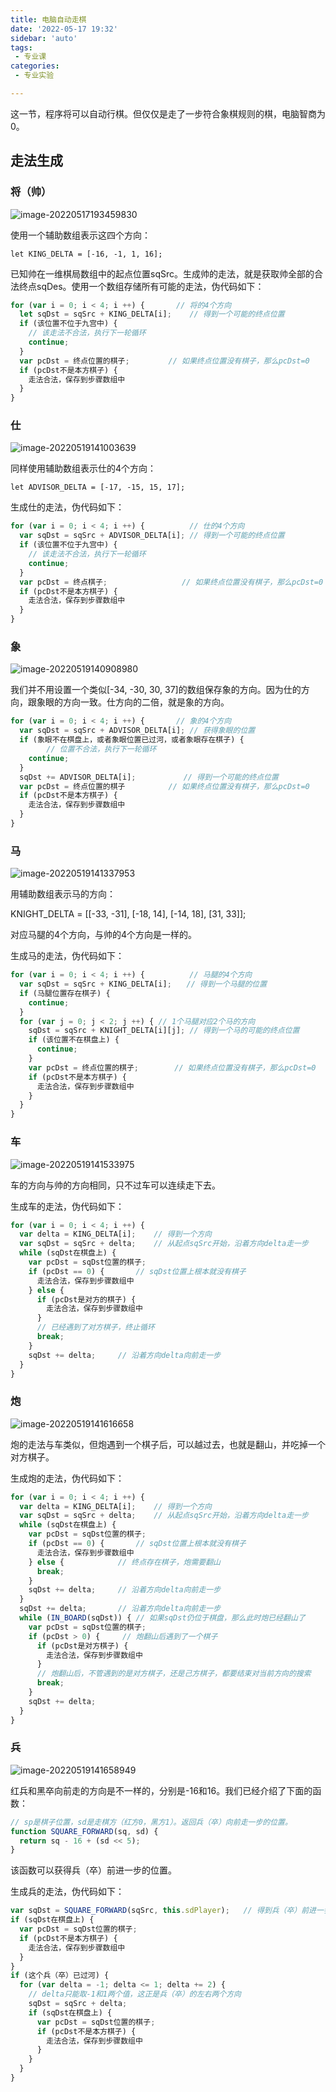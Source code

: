 ```yaml
---
title: 电脑自动走棋
date: '2022-05-17 19:32'
sidebar: 'auto'
tags:
 - 专业课
categories:
 - 专业实验

---
```


这一节，程序将可以自动行棋。但仅仅是走了一步符合象棋规则的棋，电脑智商为0。

## 走法生成

### 将（帅）

![image-20220517193459830](05_chessx.assets/image-20220517193459830.png)

使用一个辅助数组表示这四个方向：  

<code>let KING_DELTA = [-16, -1, 1, 16];</code>  

已知帅在一维棋局数组中的起点位置sqSrc。生成帅的走法，就是获取帅全部的合法终点sqDes。使用一个数组存储所有可能的走法，伪代码如下：

```javascript
for (var i = 0; i < 4; i ++) {       // 将的4个方向
  let sqDst = sqSrc + KING_DELTA[i];    // 得到一个可能的终点位置
  if (该位置不位于九宫中) {
    // 该走法不合法，执行下一轮循环
    continue;
  }
  var pcDst = 终点位置的棋子;  　　　　// 如果终点位置没有棋子，那么pcDst=0
  if (pcDst不是本方棋子) {
    走法合法，保存到步骤数组中
  }
}
```

### 仕

![image-20220519141003639](05_chessx.assets/image-20220519141003639.png)

同样使用辅助数组表示仕的4个方向：  

<code>let ADVISOR_DELTA = [-17, -15, 15, 17];</code>

生成仕的走法，伪代码如下：

```js
for (var i = 0; i < 4; i ++) {　　　　　　// 仕的4个方向
  var sqDst = sqSrc + ADVISOR_DELTA[i]; // 得到一个可能的终点位置
  if (该位置不位于九宫中) {
    // 该走法不合法，执行下一轮循环
    continue;
  }
  var pcDst = 终点棋子;　　　　　　　　　　// 如果终点位置没有棋子，那么pcDst=0
  if (pcDst不是本方棋子) {
    走法合法，保存到步骤数组中
  }
}
```

### 象

![image-20220519140908980](05_chessx.assets/image-20220519140908980.png)

我们并不用设置一个类似[-34, -30, 30, 37]的数组保存象的方向。因为仕的方向，跟象眼的方向一致。仕方向的二倍，就是象的方向。

```js
for (var i = 0; i < 4; i ++) {       // 象的4个方向
  var sqDst = sqSrc + ADVISOR_DELTA[i]; // 获得象眼的位置
  if (象眼不在棋盘上，或者象眼位置已过河，或者象眼存在棋子) {
        // 位置不合法，执行下一轮循环
    continue;
  }
  sqDst += ADVISOR_DELTA[i];    　　　　// 得到一个可能的终点位置
  var pcDst = 终点位置的棋子   　　　　// 如果终点位置没有棋子，那么pcDst=0
  if (pcDst不是本方棋子) {
    走法合法，保存到步骤数组中
  }
}
```

### 马

![image-20220519141337953](05_chessx.assets/image-20220519141337953.png)

用辅助数组表示马的方向：

KNIGHT_DELTA = [[-33, -31], [-18, 14], [-14, 18], [31, 33]];

对应马腿的4个方向，与帅的4个方向是一样的。

生成马的走法，伪代码如下：

```js
for (var i = 0; i < 4; i ++) {　　　　　　// 马腿的4个方向
  var sqDst = sqSrc + KING_DELTA[i];　　// 得到一个马腿的位置
  if (马腿位置存在棋子) {
    continue;
  }
  for (var j = 0; j < 2; j ++) { // 1个马腿对应2个马的方向
    sqDst = sqSrc + KNIGHT_DELTA[i][j]; // 得到一个马的可能的终点位置
    if (该位置不在棋盘上) {
      continue;
    }
    var pcDst = 终点位置的棋子;        // 如果终点位置没有棋子，那么pcDst=0
    if (pcDst不是本方棋子) {
      走法合法，保存到步骤数组中
    }
  }
}
```

### 车

![image-20220519141533975](05_chessx.assets/image-20220519141533975.png)

车的方向与帅的方向相同，只不过车可以连续走下去。

生成车的走法，伪代码如下：

```js
for (var i = 0; i < 4; i ++) {
  var delta = KING_DELTA[i];    // 得到一个方向
  var sqDst = sqSrc + delta;    // 从起点sqSrc开始，沿着方向delta走一步
  while (sqDst在棋盘上) {
    var pcDst = sqDst位置的棋子;
    if (pcDst == 0) {       // sqDst位置上根本就没有棋子
      走法合法，保存到步骤数组中
    } else {
      if (pcDst是对方的棋子) {
        走法合法，保存到步骤数组中
      }
      // 已经遇到了对方棋子，终止循环
      break;
    }
    sqDst += delta;     // 沿着方向delta向前走一步
  }
}
```

### 炮

![image-20220519141616658](05_chessx.assets/image-20220519141616658.png)

炮的走法与车类似，但炮遇到一个棋子后，可以越过去，也就是翻山，并吃掉一个对方棋子。

生成炮的走法，伪代码如下：

```js
for (var i = 0; i < 4; i ++) {
  var delta = KING_DELTA[i];    // 得到一个方向
  var sqDst = sqSrc + delta;    // 从起点sqSrc开始，沿着方向delta走一步
  while (sqDst在棋盘上) {
    var pcDst = sqDst位置的棋子;
    if (pcDst == 0) {       // sqDst位置上根本就没有棋子
      走法合法，保存到步骤数组中
    } else {            // 终点存在棋子，炮需要翻山
      break;
    }
    sqDst += delta;     // 沿着方向delta向前走一步
  }
  sqDst += delta;       // 沿着方向delta向前走一步
  while (IN_BOARD(sqDst)) { // 如果sqDst仍位于棋盘，那么此时炮已经翻山了
    var pcDst = sqDst位置的棋子;
    if (pcDst > 0) {     // 炮翻山后遇到了一个棋子
      if (pcDst是对方棋子) {
        走法合法，保存到步骤数组中
      }
      // 炮翻山后，不管遇到的是对方棋子，还是己方棋子，都要结束对当前方向的搜索
      break;
    }
    sqDst += delta;
  }
}
```

### 兵

![image-20220519141658949](05_chessx.assets/image-20220519141658949.png)

红兵和黑卒向前走的方向是不一样的，分别是-16和16。我们已经介绍了下面的函数：

```js
// sp是棋子位置，sd是走棋方（红方0，黑方1）。返回兵（卒）向前走一步的位置。
function SQUARE_FORWARD(sq, sd) {
  return sq - 16 + (sd << 5);
}
```

该函数可以获得兵（卒）前进一步的位置。

生成兵的走法，伪代码如下：

```js
var sqDst = SQUARE_FORWARD(sqSrc, this.sdPlayer);   // 得到兵（卒）前进一步的位置
if (sqDst在棋盘上) {
  var pcDst = sqDst位置的棋子;
  if (pcDst不是本方棋子) {
    走法合法，保存到步骤数组中
  }
}
if (这个兵（卒）已过河) {
  for (var delta = -1; delta <= 1; delta += 2) {
    // delta只能取-1和1两个值，这正是兵（卒）的左右两个方向
    sqDst = sqSrc + delta;
    if (sqDst在棋盘上) {
      var pcDst = sqDst位置的棋子;
      if (pcDst不是本方棋子) {
        走法合法，保存到步骤数组中
      }
    }
  }
}
```





